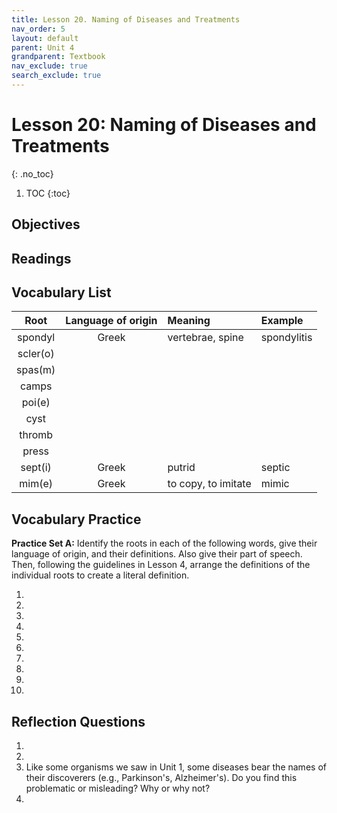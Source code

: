 ```yaml
---
title: Lesson 20. Naming of Diseases and Treatments
nav_order: 5
layout: default
parent: Unit 4
grandparent: Textbook
nav_exclude: true
search_exclude: true
---
```


# Lesson 20: Naming of Diseases and Treatments
{: .no_toc}

1. TOC
{:toc}

## Objectives

## Readings

## Vocabulary List

| Root          | Language of origin    | Meaning                   | Example           |
| :---:         | :---:                 | :---                      | :---              |
| spondyl       | Greek                 | vertebrae, spine          | spondylitis       |
| scler(o)
| spas(m)
| camps
| poi(e)
| cyst
| thromb
| press
| sept(i)       | Greek                 | putrid                    | septic            |
| mim(e)        | Greek                 | to copy, to imitate       | mimic             |

## Vocabulary Practice

**Practice Set A:** Identify the roots in each of the following words, give their language of origin, and their definitions. Also give their part of speech. Then, following the guidelines in Lesson 4, arrange the definitions of the individual roots to create a literal definition.

1.
2.
3.
4.
5.
6.
7.
8.
9.
10.

## Reflection Questions

1.
2.
3. Like some organisms we saw in Unit 1, some diseases bear the names of their discoverers (e.g., Parkinson's, Alzheimer's). Do you find this problematic or misleading? Why or why not?
4.
